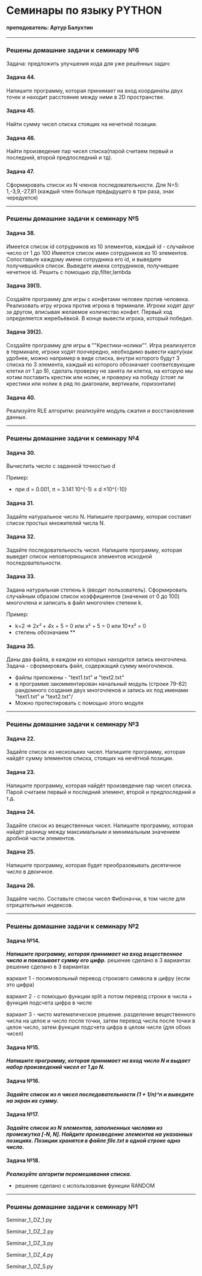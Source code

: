 # Семинары по языку PYTHON
#### преподователь: Артур Балухтин
-------------------------------
### Решены домашние задачи к семинару №6
Задача: предложить улучшения кода для уже решённых задач:

#### Задача 44.
Напишите программу, которая принимает на вход координаты двух точек и находит расстояние между ними в 2D пространстве.

#### Задача 45.
Найти сумму чисел списка стоящих на нечетной позиции.

#### Задача 46.
Найти произведение пар чисел списка(парой считаем первый и последний, второй предпоследний и тд).

#### Задача 47.
Сформировать список из N членов последовательности.
Для N=5: 1,-3,9,-27,81 (каждый член больше предыдущего в три раза, знак чередуется)

-------------------------------
### Решены домашние задачи к семинару №5

#### Задача 38.
Имеется список id сотрудников из 10 элементов, каждый id - случайное число от 1 до 100
Имеется список имен сотрудников из 10 элементов. Сопоставьте каждому имени сотрудника его id, и выведите получившийся
список. Выведете имена сотрудников, получившие нечетное id. Решить с помощью zip,filter,lambda

#### Задача 39(1).
Создайте программу для игры с конфетами человек против человека.
Реализовать игру игрока против игрока в терминале. Игроки ходят друг за другом, вписывая желаемое количество конфет.
Первый ход определяется жеребьёвкой. В конце вывести игрока, который победил.

#### Задача 39(2).
Создайте программу для игры в ""Крестики-нолики"". Игра реализуется в терминале, игроки ходят поочередно,
необходимо вывести карту(как удобнее, можно например в виде списка, внутри которого будут 3 списка по 3 элемента, каждый
из которого обозначает соответсвующие клетки от 1 до 9), сделать проверку не занята ли клетка, на которую мы хотим
поставить крестик или нолик, и проверку на победу (стоят ли крестики или нолик в ряд по диагонали, вертикали, горизонтали)

#### Задача 40.
Реализуйте RLE алгоритм: реализуйте модуль сжатия и восстановления данных.

-------------------------------
### Решены домашние задачи к семинару №4

#### Задача 30.
Вычислить число c заданной точностью d

Пример:
- при d = 0.001, π = 3.141    10^{-1} ≤ d ≤10^{-10}

#### Задача 31.
Задайте натуральное число N. Напишите программу, которая составит список простых множителей числа N.

#### Задача 32.
Задайте последовательность чисел. Напишите программу, которая выведет список неповторяющихся элементов исходной последовательности.

#### Задача 33.
Задана натуральная степень k (вводит пользователь). Сформировать случайным образом список коэффициентов (значения от 0 до 100) многочлена и записать в файл многочлен степени k.

Пример:
 - k=2 => 2*x² + 4*x + 5 = 0 или x² + 5 = 0 или 10*x² = 0
 - степень обозначаем **

#### Задача 35.
Даны два файла, в каждом из которых находится запись многочлена. Задача - сформировать файл, содержащий сумму многочленов.

- файлы приложены - "text1.txt" и "text2.txt"
- в программе закомментирован начальный модуль (строки 79-82) рандомного создания двух многочленов и запись их под именами "text1.txt" и "text2.txt"/
- Можно протестировать с помощью этого модуля

--------------------------------------
### Решены домашние задачи к семинару №3

#### Задача 22.
Задайте список из нескольких чисел.
Напишите программу, которая найдёт сумму элементов списка, стоящих на нечётной позиции.

#### Задача 23.
Напишите программу, которая найдёт произведение пар чисел списка.
Парой считаем первый и последний элемент, второй и предпоследний и т.д.

#### Задача 24.
Задайте список из вещественных чисел. Напишите программу,
которая найдёт разницу между максимальным и минимальным значением дробной части элементов.

#### Задача 25.
Напишите программу, которая будет преобразовывать десятичное число в двоичное.

#### Задача 26.
Задайте число. Составьте список чисел Фибоначчи, в том числе для отрицательных индексов.

--------------------------------------
### Решены домашние задачи к семинару №2
#### Задача №14.
***Напишите программу, которая принимает на вход вещественное число и показывает сумму его цифр.***
решение сделано в 3 вариантах
решение сделано в 3 вариантах

вариант 1 - посимовольный перевод строковго символа в цифру (если это цифра)

вариант 2 - с помощью функции split а потом перевод строки в числа + функция подсчета цифра в числе

вариант 3 - чисто математическое решение. разделение вещественного числа на целое и число после точки, затем перевод числа после точки в целое число, затем функция подсчета цифра в целом числе (для обоих чисел)


#### Задача №15.
***Напишите программу, которая принимает на вход число N и выдает набор произведений чисел от 1 до N.***

#### Задача №16.
***Задайте список из n чисел последовательности (1 + 1/n)^n и выведите на экран их сумму.***

#### Задача №17.
***Задайте список из N элементов, заполненных числами из промежутка [-N, N]. Найдите произведение элементов на указанных позициях. Позиции хранятся в файле file.txt в одной строке одно число.***

#### Задача №18.
***Реализуйте алгоритм перемешивания списка.***
* решение сделано с использование функции RANDOM

--------------------------------------
### Решены домашние задачи к семинару №1
Seminar_1_DZ_1.py

Seminar_1_DZ_2.py

Seminar_1_DZ_3.py

Seminar_1_DZ_4.py

Seminar_1_DZ_5.py
